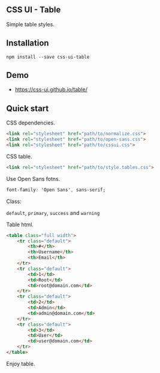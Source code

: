 ## CSS UI - Table

Simple table styles.

## Installation

```
npm install --save css-ui-table
```
## Demo

- https://css-ui.github.io/table/

## Quick start

CSS dependencies.

```html
<link rel="stylesheet" href="path/to/normalize.css">
<link rel="stylesheet" href="path/to/open-sans.css">
<link rel="stylesheet" href="path/to/cssui.css">
```

CSS table.

```html
<link rel="stylesheet" href="path/to/style.tables.css">
```

Use Open Sans fotns.

```css
font-family: 'Open Sans', sans-serif;
```

Class:

```default```, ```primary```, ```success``` and ```warning```

Table html.

```html
<table class="full width">
	<tr class="default">
		<th>#</th>
		<th>Username</th>
		<th>Email</th>
	</tr>
	<tr class="default">
		<td>1</td>
		<td>Root</td>
		<td>root@domain.com</td>
	</tr>
	<tr class="default">
		<td>2</td>
		<td>Admin</td>
		<td>admin@domain.com</td>
	</tr>
	<tr class="default">
		<td>3</td>
		<td>User</td>
		<td>user@domain.com</td>
	</tr>
</table>
```

Enjoy table.
